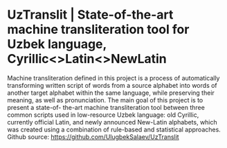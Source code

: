# UzTranslit | State-of-the-art machine transliteration tool for Uzbek language, Cyrillic<>Latin<>NewLatin

Machine transliteration defined in this project is a process of automatically transforming written script of
words from a source alphabet into words of another target alphabet within the same language, while
preserving their meaning, as well as pronunciation. The main goal of this project is to present a state-of-
the-art machine transliteration tool between three common scripts used in low-resource Uzbek language:
old Cyrillic, currently official Latin, and newly announced New-Latin alphabets, which was created using
a combination of rule-based and statistical approaches. Github source: https://github.com/UlugbekSalaev/UzTranslit
